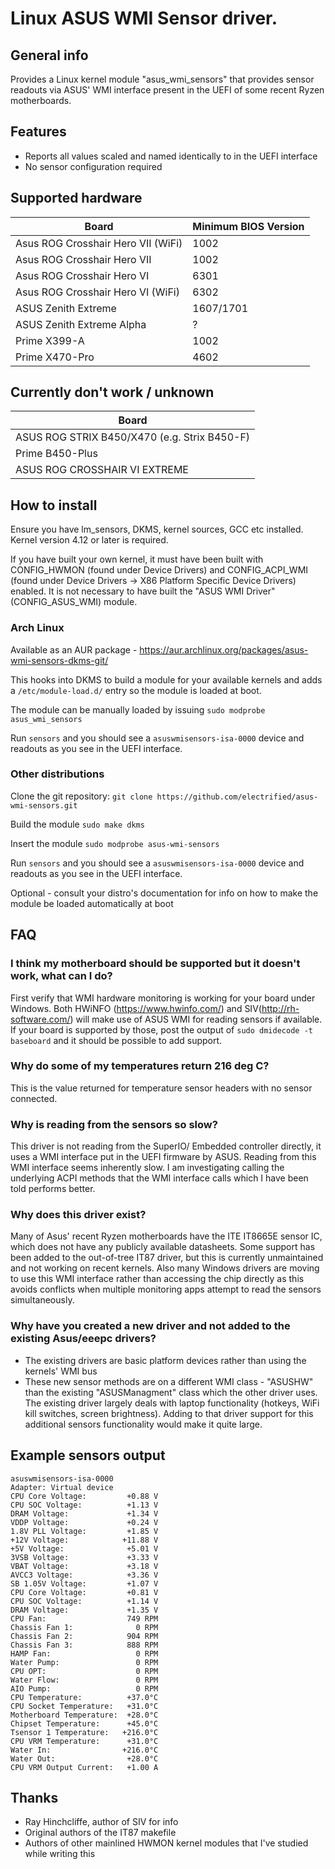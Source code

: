 # Linux ASUS WMI Sensor driver.

## General info

Provides a Linux kernel module "asus_wmi_sensors" that provides sensor readouts via ASUS' WMI interface present in the UEFI of some recent Ryzen motherboards.

## Features
- Reports all values scaled and named identically to in the UEFI interface
- No sensor configuration required

## Supported hardware

|Board                              | Minimum BIOS Version |
|-----------------------------------|----------------------|
|Asus ROG Crosshair Hero VII (WiFi) | 1002                 |
|Asus ROG Crosshair Hero VII        | 1002                 |
|Asus ROG Crosshair Hero VI         | 6301                 |
|Asus ROG Crosshair Hero VI (WiFi)  | 6302                 |
|ASUS Zenith Extreme                | 1607/1701            |
|ASUS Zenith Extreme Alpha          | ?                    |
|Prime X399-A                       | 1002                 |
|Prime X470-Pro                     | 4602                 |

## Currently don't work / unknown

|Board                              |
|-----------------------------------|
|ASUS ROG STRIX B450/X470 (e.g. Strix B450-F)|
|Prime B450-Plus|
|ASUS ROG CROSSHAIR VI EXTREME|

## How to install

Ensure you have lm_sensors, DKMS, kernel sources, GCC etc installed. Kernel version 4.12 or later is required. 

If you have built your own kernel, it must have been built with CONFIG_HWMON (found under Device Drivers) and CONFIG_ACPI_WMI (found under Device Drivers -> X86 Platform Specific Device Drivers) enabled. It is not necessary to have built the "ASUS WMI Driver" (CONFIG_ASUS_WMI) module.

### Arch Linux
Available as an AUR package - https://aur.archlinux.org/packages/asus-wmi-sensors-dkms-git/

This hooks into DKMS to build a module for your available kernels and adds a ```/etc/module-load.d/``` entry so the module is loaded at boot.

The module can be manually loaded by issuing ```sudo modprobe asus_wmi_sensors```

Run ```sensors``` and you should see a ```asuswmisensors-isa-0000``` device and readouts as you see in the UEFI interface.

### Other distributions

Clone the git repository: ```git clone https://github.com/electrified/asus-wmi-sensors.git```

Build the module ```sudo make dkms```

Insert the module ```sudo modprobe asus-wmi-sensors```

Run ```sensors``` and you should see a ```asuswmisensors-isa-0000``` device and readouts as you see in the UEFI interface.

Optional - consult your distro's documentation for info on how to make the module be loaded automatically at boot

## FAQ

### I think my motherboard should be supported but it doesn't work, what can I do?
First verify that WMI hardware monitoring is working for your board under Windows. Both HWiNFO (https://www.hwinfo.com/) and SIV(http://rh-software.com/) will make use of ASUS WMI for reading sensors if available. If your board is supported by those, post the output of ```sudo dmidecode -t baseboard``` and it should be possible to add support.

### Why do some of my temperatures return 216 deg C?
This is the value returned for temperature sensor headers with no sensor connected.

### Why is reading from the sensors so slow?
This driver is not reading from the SuperIO/ Embedded controller directly, it uses a WMI interface put in the UEFI firmware by ASUS. Reading from this WMI interface seems inherently slow. I am investigating calling the underlying ACPI methods that the WMI interface calls which I have been told performs better.

### Why does this driver exist?
Many of Asus' recent Ryzen motherboards have the ITE IT8665E sensor IC, which does not have any publicly available datasheets. Some support has been added to the out-of-tree IT87 driver, but this is currently unmaintained and not working on recent kernels. Also many Windows drivers are moving to use this WMI interface rather than accessing the chip directly as this avoids conflicts when multiple monitoring apps attempt to read the sensors simultaneously.

### Why have you created a new driver and not added to the existing Asus/eeepc drivers?
- The existing drivers are basic platform devices rather than using the kernels' WMI bus
- These new sensor methods are on a different WMI class - "ASUSHW" than the existing "ASUSManagment" class which the other driver uses. The existing driver largely deals with laptop functionality (hotkeys, WiFi kill switches, screen brightness). Adding to that driver support for this additional sensors functionality would make it quite large.

## Example sensors output

```
asuswmisensors-isa-0000
Adapter: Virtual device
CPU Core Voltage:         +0.88 V  
CPU SOC Voltage:          +1.13 V  
DRAM Voltage:             +1.34 V  
VDDP Voltage:             +0.24 V  
1.8V PLL Voltage:         +1.85 V  
+12V Voltage:            +11.88 V  
+5V Voltage:              +5.01 V  
3VSB Voltage:             +3.33 V  
VBAT Voltage:             +3.18 V  
AVCC3 Voltage:            +3.36 V  
SB 1.05V Voltage:         +1.07 V  
CPU Core Voltage:         +0.81 V  
CPU SOC Voltage:          +1.14 V  
DRAM Voltage:             +1.35 V  
CPU Fan:                  749 RPM
Chassis Fan 1:              0 RPM
Chassis Fan 2:            904 RPM
Chassis Fan 3:            888 RPM
HAMP Fan:                   0 RPM
Water Pump:                 0 RPM
CPU OPT:                    0 RPM
Water Flow:                 0 RPM
AIO Pump:                   0 RPM
CPU Temperature:          +37.0°C  
CPU Socket Temperature:   +31.0°C  
Motherboard Temperature:  +28.0°C  
Chipset Temperature:      +45.0°C  
Tsensor 1 Temperature:   +216.0°C  
CPU VRM Temperature:      +31.0°C  
Water In:                +216.0°C  
Water Out:                +28.0°C  
CPU VRM Output Current:   +1.00 A 
```

## Thanks
- Ray Hinchcliffe, author of SIV for info
- Original authors of the IT87 makefile
- Authors of other mainlined HWMON kernel modules that I've studied while writing this